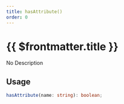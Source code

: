 ```yaml
---
title: hasAttribute()
order: 0
---
```


# {{ $frontmatter.title }}

No Description

## Usage

```ts
hasAttribute(name: string): boolean;
```
